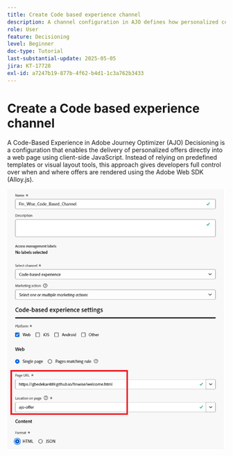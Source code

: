 ```yaml
---
title: Create Code based experience channel
description: A channel configuration in AJO defines how personalized content, such as offers, will be delivered through a specific channel—like web, email, mobile app, or other digital touchpoints.
role: User
feature: Decisioning
level: Beginner
doc-type: Tutorial
last-substantial-update: 2025-05-05
jira: KT-17728
exl-id: a7247b19-877b-4f62-b4d1-1c3a762b3433
---
```

# Create a Code based experience channel

A Code-Based Experience in Adobe Journey Optimizer (AJO) Decisioning is a configuration that enables the delivery of personalized offers directly into a web page using client-side JavaScript. Instead of relying on predefined templates or visual layout tools, this approach gives developers full control over when and where offers are rendered using the Adobe Web SDK (Alloy.js).

![create-channel](assets/cbe-channel.png)
